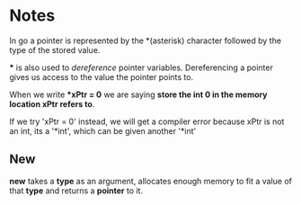 # Notes

In go a pointer is represented by the *(asterisk) character followed by the type of the stored value.

**\*** is also used to *dereference* pointer variables. Dereferencing a pointer gives us access to the value the pointer points to.

When we write **\*xPtr = 0** we are saying **store the int 0 in the memory location xPtr refers to**.

If we try 'xPtr = 0' instead, we will get a compiler error because xPtr is not an int, its a '*int', which can be given another '*int'

## New

**new** takes a **type** as an argument, allocates enough memory to fit a value of that **type** and returns a **pointer** to it.

